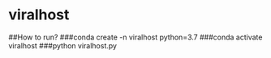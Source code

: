 # viralhost
##How to run?
###conda create -n viralhost python=3.7
###conda activate viralhost
###python viralhost.py
